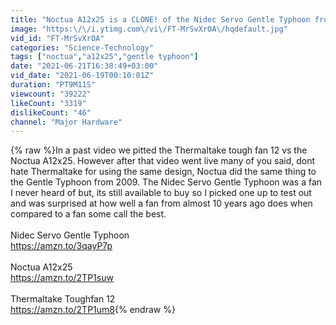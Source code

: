 ```yaml
---
title: "Noctua A12x25 is a CLONE! of the Nidec Servo Gentle Typhoon from 2009"
image: "https:\/\/i.ytimg.com\/vi\/FT-MrSvXrOA\/hqdefault.jpg"
vid_id: "FT-MrSvXrOA"
categories: "Science-Technology"
tags: ["noctua","a12x25","gentle typhoon"]
date: "2021-06-21T16:38:49+03:00"
vid_date: "2021-06-19T00:10:01Z"
duration: "PT9M11S"
viewcount: "39222"
likeCount: "3319"
dislikeCount: "46"
channel: "Major Hardware"
---
```

{% raw %}In a past video we pitted the Thermaltake tough fan 12 vs the Noctua A12x25. However after that video went live many of you said, dont hate Thermaltake for using the same design, Noctua did the same thing to the Gentle Typhoon from 2009. The Nidec Servo Gentle Typhoon was a fan I never heard of but, its still available to buy so I picked one up to test out and was surprised at how well a fan from almost 10 years ago does when compared to a fan some call the best.<br /><br />Nidec Servo Gentle Typhoon<br /><a rel="nofollow" target="blank" href="https://amzn.to/3qayP7p">https://amzn.to/3qayP7p</a><br /><br />Noctua A12x25<br /><a rel="nofollow" target="blank" href="https://amzn.to/2TP1suw">https://amzn.to/2TP1suw</a><br /><br />Thermaltake Toughfan 12<br /><a rel="nofollow" target="blank" href="https://amzn.to/2TP1um8">https://amzn.to/2TP1um8</a>{% endraw %}
